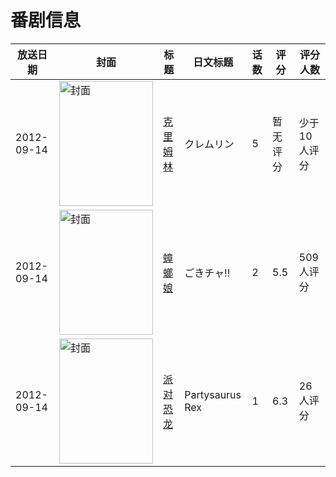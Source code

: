# 番剧信息

|放送日期|封面|标题|日文标题|话数|评分|评分人数|
|---|---|---|---|---|---|---|
|2012-09-14|<img src="//lain.bgm.tv/pic/cover/c/3b/03/49032_H2Y8P.jpg" alt="封面" style="width:150px;height:200px;object-fit:cover;">|[克里姆林](https://bangumi.tv/subject/49032)|クレムリン|5|暂无评分|少于10人评分|
|2012-09-14|<img src="//lain.bgm.tv/pic/cover/c/f4/54/49057_6yVeY.jpg" alt="封面" style="width:150px;height:200px;object-fit:cover;">|[蟑螂娘](https://bangumi.tv/subject/49057)|ごきチャ!!|2|5.5|509人评分|
|2012-09-14|<img src="//lain.bgm.tv/pic/cover/c/50/88/111243_ewJLj.jpg" alt="封面" style="width:150px;height:200px;object-fit:cover;">|[派对恐龙](https://bangumi.tv/subject/111243)|Partysaurus Rex|1|6.3|26人评分|
